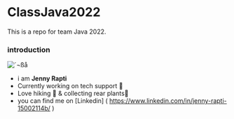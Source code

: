 # ClassJava2022
 This is a repo for team Java 2022.

### introduction 
![ ´¬ßå ]( elsa.jpg )
- i am **Jenny Rapti**
- Currently working on tech support 🍏   
- Love hiking 🧗 & collecting rear plants🌿   
- you can find me on [Linkedin] ( https://www.linkedin.com/in/jenny-rapti-15002114b/ )

